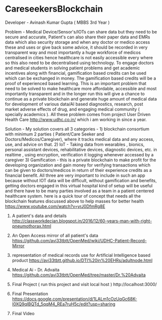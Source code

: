 # CareseekersBlockchain
Developer - Avinash Kumar Gupta ( MBBS 3rd Year )

Problem - Medical Device/Sensor's/IOTs can share data but they need to be secure and accurate, Patient's can also share their paper data and EMRs data which also security storage and when any doctor or medico access these and uses or give back some advice, it should be recorded in very transparent way and most importantly a huge workforce of medicos centralised in cities hence healthcare is not easily accessible every where so this also need to be decentralised using technology. To engage doctors and medical students in solving patient problems and get academic incentives along with financial, gamification based credits can be used which can be exchanged in money. The gamification based credits will be a proof of experienced based learning. This is an important problem that need to be solved to make healthcare more affordable, accessible and most importantly transparent and in the longer run this will give a chance to continue as a private blockchain and generate huge amount of medical data for development of various data/AI based diagnostics, research, post market adverse effects of drug, and engaging medical community ( specially academics ). All these problem comes from project   User Driven Health Care http://www.udhc.co.in/ which i am working in since a year.

Solution - My solution covers all 3 categories - 1) blockchain consortium with minimum 2 parties ( Patient/Care Seeker and Doctors/Medicos/Caregiver), where it tracks medical data and any access, use, and advice on that. 2) IoT - Taking data from wearables , bionics, personal assistant devices, rehabilitative devices, diagnostic devices, etc. in realtime , using encryption,  verification it logging whenever accessed by a caregiver 3) Gamification - this is a private blockchain to make profit for the developing organization and gain money for verifying transactions which can be given to doctors/medicos in return of their experience credits as a financial benefit. All three are very important to include in such an app because without IOT data will be difficult, without gamification and benefits, getting doctors engaged in this virtual hospital kind of setup will be useful and there have to be many parties involved as a team in a patient centered healthcare system. here is a quick tour of concept that needs all the blockchain features discussed above to help masses for better health https://www.youtube.com/watch?v=yrJ0DfmRg8E  


1) A patient's data and details
http://classworkdecjan.blogspot.in/2016/12/60-years-man-with-right-pneumothorax.html 

2) An Open Access mirror of all patient's data
https://github.com/avi33tbtt/OpenMed/wiki/UDHC-Patient-Record-Mirror

3) representation of medical records use for Artificial Intelligence based product
https://avi33tbtt.github.io/DTI%20in%20EHRs/adultnode.html

4) Medical Ai - Dr. Advaita
https://github.com/avi33tbtt/OpenMed/tree/master/Dr.%20Advaita

5) Final Project ( run this project and visit local host )
http://localhost:3000/

6) Final Presentation 
https://docs.google.com/presentation/d/1LALm1cOzUqGc68K-l0XQ9qIBQTd_5qqM4_REa7ruH5c/edit?usp=sharing

7) Final Video 

